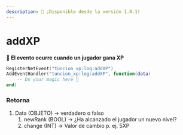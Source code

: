 ```yaml
---
description: 🔧 ¡Disponible desde la versión 1.0.1!
---
```


# addXP

**📢 El evento ocurre cuando un jugador gana XP**

```lua
RegisterNetEvent("tuncion_xp:log:addXP")
AddEventHandler("tuncion_xp:log:addXP", function(data)
    -- Do your magic here 💫
end)
```

### Retorna

1. Data <span className="color-blue">(OBJETO)</span> <span className="color-orange">-> verdadero o falso</span>
   1. newRank <span className="color-blue">(BOOL)</span> <span className="color-orange">-> ¿Ha alcanzado el jugador un nuevo nivel?</span>
   2. change <span className="color-blue">(INT)</span> <span className="color-orange">-> Valor de cambio p. ej. 5XP</span>